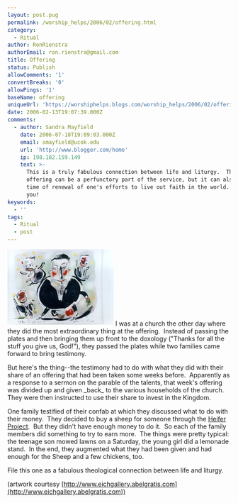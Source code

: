 ```yaml
---
layout: post.pug
permalink: /worship_helps/2006/02/offering.html 
category:
  - Ritual
author: RonRienstra
authorEmail: ron.rienstra@gmail.com
title: Offering
status: Publish
allowComments: '1'
convertBreaks: '0'
allowPings: '1'
baseName: offering
uniqueUrl: 'https://worshiphelps.blogs.com/worship_helps/2006/02/offering.html '
date: 2006-02-13T19:07:39.000Z
comments:
  - author: Sandra Mayfield
    date: 2006-07-18T19:09:03.000Z
    email: smayfield@ucok.edu
    url: 'http://www.blogger.com/home'
    ip: 198.102.159.149
    text: >-
      This is a truly fabulous connection between life and liturgy.  The time of
      offering can be a perfunctory part of the service, but it can also be a
      time of renewal of one's efforts to live out faith in the world.  Thank
      you!
keywords:
  - ''
tags:
  - Ritual
  - post
---
```

[![P10](/img/p10.jpg "P10")](http://worshiphelps.blogs.com/.shared/image.html?/photos/uncategorized/p10.jpg) I was at a church the other day where they did the most extraordinary thing at the offering.  Instead of passing the plates and then bringing them up front to the doxology ("Thanks for all the stuff you give us, God!"), they passed the plates while two families came forward to bring testimony. 

But here's the thing--the testimony had to do with what they did with their share of an offering that had been taken some weeks before.  Apparently as a response to a sermon on the parable of the talents, that week's offering was divided up and given \_back\_ to the various households of the church.  They were then instructed to use their share to invest in the Kingdom. 

One family testified of their confab at which they discussed what to do with their money.  They decided to buy a sheep for someone through the [Heifer Project](http://www.heifer.org/).  But they didn't have enough money to do it.  So each of the family members did something to try to earn more.  The things were pretty typical: the teenage son mowed lawns on a Saturday, the young girl did a lemonade stand.  In the end, they augmented what they had been given and had enough for the Sheep and a few chickens, too. 

File this one as a fabulous theological connection between life and liturgy.

(artwork courtesy [http://www.eichgallery.abelgratis.com](http://www.eichgallery.abelgratis.com))